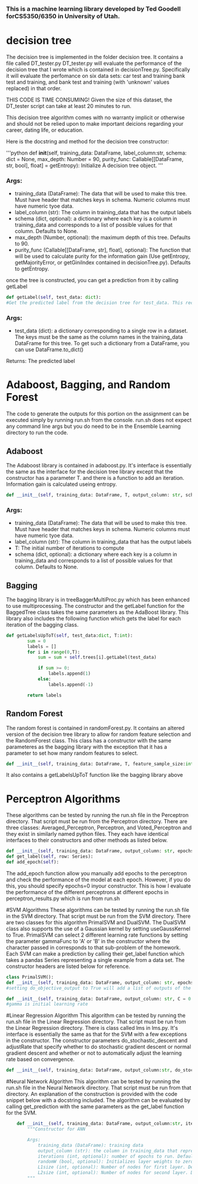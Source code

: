 ### This is a machine learning library developed by Ted Goodell forCS5350/6350 in University of Utah.

<h1> decision tree </h1>

The decision tree is implemented in the folder decision tree. It contains a file called DT_tester.py
DT_tester.py will evaluate the performance of the decision tree that I wrote which is contained in
decisionTree.py. Specifically it will evaluate the perfomance on six data sets: car test and training
bank test and training, and bank test and training (with 'unknown' values replaced) in that order.

THIS CODE IS TIME CONSUMING! Given the size of this dataset, the DT_tester script can take at least
20 minutes to run.

This decision tree algorithm comes with no warranty implicit or otherwise and should not be relied upon to make
important deicions regarding your career, dating life, or education.

Here is the docstring and method for the decision tree constructor:  

'''python
def __init__(self, training_data: DataFrame, label_column:str, schema: dict = None, max_depth: Number = 90, purity_func: Callable[[DataFrame, str, bool], float] = getEntropy):
        Initialize A decision tree object. 
'''

### Args:
* training_data (DataFrame): The data that will be used to make this tree. Must have header that matches keys in schema. Numeric columns must have numeric tyoe data.
* label_column (str): The column in training_data that has the output labels
* schema (dict, optional): a dictionary where each key is a column in training_data and corresponds to a list of possible values for that column. Defaults to None.
* max_depth (Number, optional): the maximum depth of this tree. Defaults to 90.
* purity_func (Callable[[DataFrame, str], float], optional): The function that will be used to calculate purity for the information gain (Use getEntropy, getMajorityError, or getGiniIndex contained in decisionTree.py). Defaults to getEntropy.
        
once the tree is constructed, you can get a prediction from it by calling getLabel
```python
def getLabel(self, test_data: dict):
#Get the predicted label from the decision tree for test_data. This recursively calls get_label on this tree's root node
```

### Args:
  * test_data (dict): a dictionary corresponding to a single row in a dataset. The keys must be the same as the column names in the training_data DataFrame for this tree. To get such a dictionary from a DataFrame, you can use DataFrame.to_dict()

Returns: The predicted label
        
# Adaboost, Bagging, and Random Forest

The code to generate the outputs for this portion on the assignment can be executed simply by running run.sh from the console. run.sh does not expect any command line args but you do need to be in the Ensemble Learning directory to run the code.  

## Adaboost
The Adaboost library is contained in adaboost.py. It's interface is essentially the same as the interface for the decision tree library except that the constructor has a parameter T. and there is a function to add an iteration. Information gain is calculated useing entropy.

```python
def __init__(self, training_data: DataFrame, T, output_column: str, schema: dict):
```
### Args:
* training_data (DataFrame): The data that will be used to make this tree. Must have header that matches keys in schema. Numeric columns must have numeric tyoe data.
* label_column (str): The column in training_data that has the output labels
* T: The initial number of iterations to compute
* schema (dict, optional): a dictionary where each key is a column in training_data and corresponds to a list of possible values for that column. Defaults to None.

## Bagging
The bagging library is in treeBaggerMultiProc.py which has been enhanced to use multiprocessing. The constructor and the getLabel function for the BaggedTree class takes the same parameters as the AdaBoost library. This library also includes the following function which gets the label for each iteration of the bagging class.

```python
def getLabelsUpToT(self, test_data:dict, T:int):
        sum = 0
        labels = []
        for i in range(0,T):
            sum = sum + self.trees[i].getLabel(test_data)

            if sum >= 0:
                labels.append(1)
            else:
                labels.append(-1)

        return labels
```

## Random Forest
The random forest is contained in randomForest.py. It contains an altered version of the decision tree library to allow for random feature selection and the RandomForest class. This class has a constructor with the same parameteres as the bagging library with the exception that it has a parameter to set how many random features to select.  

```python
def __init__(self, training_data: DataFrame, T, feature_sample_size:int, output_column: str, schema: dict):
```

 It also contains a getLabelsUpToT function like the bagging library above
 
 # Perceptron Algorithms
 These algorithms can be tested by running the run.sh file in the Perceptron directory. That script must be run from the Perceptron directory. There are three classes: Averaged_Perceptron, Perceptron, and Voted_Perceptron and they exist in similarly named python files. They each have identical interfaces to their constructors and other methods as listed below.
 
 ```python
 def __init__(self, training_data: DataFrame, output_column: str, epochs, r = 0.5) -> None:
 def get_label(self, row: Series):
 def add_epoch(self):
 ```
 
 The add_epoch function allow you manually add epochs to the perceptron and check the performance of the model at each epoch. However, if you do this, you should specify epochs=0 inyour constructor. This is how I evaluate the performance of the different perceptrons at different epochs in perceptron_results.py which is run from run.sh
 
 #SVM Algorithms
 These algorithms can be tested by running the run.sh file in the SVM directory. That script must be run from the SVM directory. There are two classes for this algorithm PrimalSVM and DualSVM. The DualSVM class also supports the use of a Gaussian kernel by setting useGaussKernel to True. PrimalSVM can select 2 different learning rate functions by setting the parameter gammaFunc to 'A' or 'B' in the constructor where the character passed in corresponds to that sub-problem of the homework. Each SVM can make a prediction by calling their get_label function which takes a pandas Series representing a single example from a data set. The constructor headers are listed below for reference.
 ```python
 class PrimalSVM():
 def __init__(self, training_data: DataFrame, output_column: str, epochs, C = 0.5, gammaFunc = 'A', do_objective_output = False) -> None:
 #setting do_objective_output to True will add a list of outputs of the objective at each epoch. Used for testing convergence.
```
```python
def __init__(self, training_data: DataFrame, output_column: str, C = 0.5, useGaussKernel=False, gamma = 1) -> None:
#gamma is initial learning rate
```

#Linear Regression Algorithm
This algorithm can be tested by running the run.sh file in the Linear Regression directory. That script must be run from the Linear Regression directory. There is class called lms in lms.py. It's interface is essentially the same as that for the SVM with a few exceptions in the constructor. The constructor parameters do_stochastic_descent and adjustRate that specify whether to do stochastic gradient descent or normal gradient descent and whether or not to automatically adjust the learning rate based on convergence.
```python
def __init__(self, training_data: DataFrame, output_column:str, do_stochastic_descent: bool, iterations = 500, rate = 1, adjustRate: bool = True) -> None:
```

#Neural Network Algorithm
This algorithm can be tested by running the run.sh file in the Neural Network directory. That script must be run from that directory. An explanation of the construction is provided with the code snippet below with a docstring included. The algorithm can be evaluated by calling get_prediction with the same parameters as the get_label function for the SVM.
```python
    def __init__(self, training_data: DataFrame, output_column:str, iterations = 500, randomW = True, L1size = 3, L2size = 3) -> None:
        """Constructor for ANN

        Args:
            training_data (DataFrame): training data
            output_column (str): the column in training_data that represents the output,
            iterations (int, optional): number of epochs to run. Defaults to 500.
            randomW (bool, optional): Initializes layer weights to zero when False. Defaults to True.
            L1size (int, optional): Number of nodes for first layer. Defaults to 3.
            L2size (int, optional): Number of nodes for second layer. Defaults to 3.
        """
```
